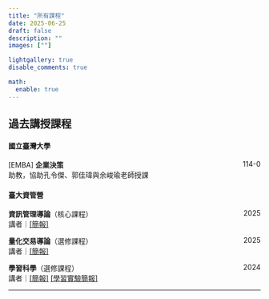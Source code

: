 ```yaml
---
title: "所有課程"
date: 2025-06-25
draft: false
description: ""
images: [""]

lightgallery: true
disable_comments: true

math:
  enable: true
---
```


## 過去講授課程

#### 國立臺灣大學

<div style="display: flex; justify-content: space-between;">
  <div>[EMBA] <strong>企業決策</strong></div>
  <div>114-0</div>
</div>
助教，協助孔令傑、郭佳瑋與余峻瑜老師授課

#### 臺大資管營

<div style="display: flex; justify-content: space-between;">
  <div><strong>資訊管理導論</strong>（核心課程）</div>
  <div>2025</div>
</div>
<div style="margin-top:0;">
  講者｜<a href="/courses/intro_to_IM.pdf">[簡報]</a>
</div>

<div style="height: 1em;"></div>

<div style="display: flex; justify-content: space-between;">
  <div><strong>量化交易導論</strong>（選修課程）</div>
  <div>2025</div>
</div>
<div style="margin-top:0;">
  講者｜<a href="/courses/intro_to_quant.pdf">[簡報]</a>
</div>

<div style="height: 1em;"></div>

<div style="display: flex; justify-content: space-between;">
  <div><strong>學習科學</strong>（選修課程）</div>
  <div>2024</div>
</div>
<div style="margin-top:0;">
  講者｜<a href="/courses/LS_theory.pdf">[簡報]</a> <a href="/courses/LS_logic_design.pdf">[學習實驗簡報]</a>
</div>

---

<!-- <h2 style="font-variant: small-caps;">Notes from Courses I Took</h2> -->